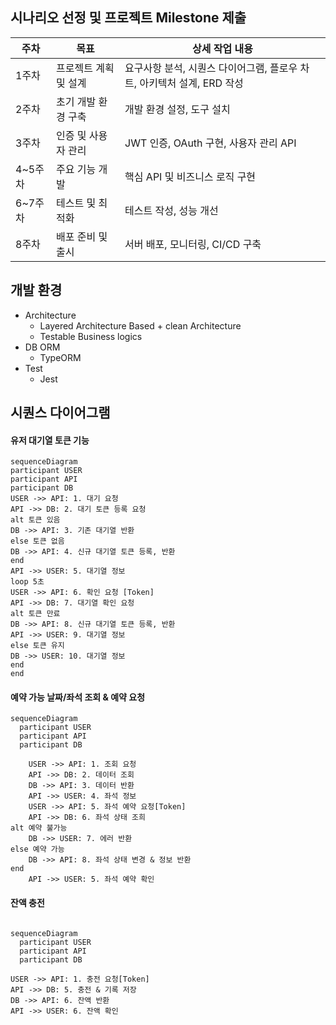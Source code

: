 ## 시나리오 선정 및 프로젝트 Milestone 제출

| 주차    | 목표                  | 상세 작업 내용                                                         |
| ------- | --------------------- | ---------------------------------------------------------------------- |
| 1주차   | 프로젝트 계획 및 설계 | 요구사항 분석, 시퀀스 다이어그램, 플로우 차트, 아키텍처 설계, ERD 작성 |
| 2주차   | 초기 개발 환경 구축   | 개발 환경 설정, 도구 설치                                              |
| 3주차   | 인증 및 사용자 관리   | JWT 인증, OAuth 구현, 사용자 관리 API                                  |
| 4~5주차 | 주요 기능 개발        | 핵심 API 및 비즈니스 로직 구현                                         |
| 6~7주차 | 테스트 및 최적화      | 테스트 작성, 성능 개선                                                 |
| 8주차   | 배포 준비 및 출시     | 서버 배포, 모니터링, CI/CD 구축                                        |

## 개발 환경

- Architecture
  - Layered Architecture Based + clean Architecture
  - Testable Business logics
- DB ORM
  - TypeORM
- Test
  - Jest

## 시퀀스 다이어그램

#### 유저 대기열 토큰 기능

```mermaid
sequenceDiagram
participant USER
participant API
participant DB
USER ->> API: 1. 대기 요청
API ->> DB: 2. 대기 토큰 등록 요청
alt 토큰 있음
DB ->> API: 3. 기존 대기열 반환
else 토큰 없음
DB ->> API: 4. 신규 대기열 토큰 등록, 반환
end
API ->> USER: 5. 대기열 정보
loop 5초
USER ->> API: 6. 확인 요청 [Token]
API ->> DB: 7. 대기열 확인 요청
alt 토큰 만료
DB ->> API: 8. 신규 대기열 토큰 등록, 반환
API ->> USER: 9. 대기열 정보
else 토큰 유지
DB ->> USER: 10. 대기열 정보
end
end
```

#### 예약 가능 날짜/좌석 조회 & 예약 요청

```mermaid
sequenceDiagram
  participant USER
  participant API
  participant DB

    USER ->> API: 1. 조회 요청
    API ->> DB: 2. 데이터 조회
    DB ->> API: 3. 데이터 반환
    API ->> USER: 4. 좌석 정보
    USER ->> API: 5. 좌석 예약 요청[Token]
    API ->> DB: 6. 좌석 상태 조희
alt 예약 불가능
    DB ->> USER: 7. 에러 반환
else 예약 가능
    DB ->> API: 8. 좌석 상태 변경 & 정보 반환
end
    API ->> USER: 5. 좌석 예약 확인
```

#### 잔액 충전

```mermaid

sequenceDiagram
  participant USER
  participant API
  participant DB

USER ->> API: 1. 충전 요청[Token]
API ->> DB: 5. 충전 & 기록 저장
DB ->> API: 6. 잔액 반환
API ->> USER: 6. 잔액 확인
```
